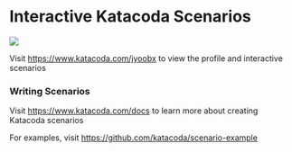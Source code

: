 # Interactive Katacoda Scenarios

[![](http://shields.katacoda.com/katacoda/jyoobx/count.svg)](https://www.katacoda.com/jyoobx "Get your profile on Katacoda.com")

Visit https://www.katacoda.com/jyoobx to view the profile and interactive scenarios

### Writing Scenarios
Visit https://www.katacoda.com/docs to learn more about creating Katacoda scenarios

For examples, visit https://github.com/katacoda/scenario-example
